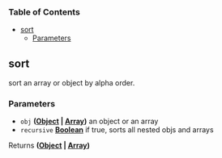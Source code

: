 <!-- Generated by documentation.js. Update this documentation by updating the source code. -->

### Table of Contents

-   [sort][1]
    -   [Parameters][2]

## sort

sort an array or object by alpha order.

### Parameters

-   `obj` **([Object][3] \| [Array][4])** an object or an array
-   `recursive` **[Boolean][5]** if true, sorts all nested objs and arrays

Returns **([Object][3] \| [Array][4])** 

[1]: #sort

[2]: #parameters

[3]: https://developer.mozilla.org/docs/Web/JavaScript/Reference/Global_Objects/Object

[4]: https://developer.mozilla.org/docs/Web/JavaScript/Reference/Global_Objects/Array

[5]: https://developer.mozilla.org/docs/Web/JavaScript/Reference/Global_Objects/Boolean
